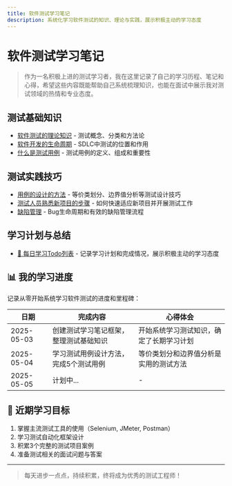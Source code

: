 ```yaml
---
title: 软件测试学习笔记
description: 系统化学习软件测试的知识、理论与实践，展示积极主动的学习态度
---
```


# 软件测试学习笔记

> 作为一名积极上进的测试学习者，我在这里记录了自己的学习历程、笔记和心得，希望这些内容既能帮助自己系统梳理知识，也能在面试中展示我对测试领域的热情和专业态度。

## 测试基础知识

- [软件测试的理论知识](/Notes/SoftwareTesting/软件测试的理论知识) - 测试概念、分类和方法论
- [软件开发的生命周期](/Notes/SoftwareTesting/软件开发的生命周期) - SDLC中测试的位置和作用
- [什么是测试用例](/Notes/SoftwareTesting/什么是测试用例) - 测试用例的定义、组成和重要性

## 测试实践技巧

- [用例的设计的方法](/Notes/SoftwareTesting/用例的设计的方法) - 等价类划分、边界值分析等测试设计技巧
- [测试人员熟悉新项目的步骤](/Notes/SoftwareTesting/测试人员熟悉新项目的步骤) - 如何快速适应新项目并开展测试工作
- [缺陷管理](/Notes/SoftwareTesting/缺陷管理) - Bug生命周期和有效的缺陷管理流程

## 学习计划与总结

- [📝 每日学习Todo列表](/Notes/SoftwareTesting/TodoList) - 记录学习计划和完成情况，展示积极主动的学习态度

## 📊 我的学习进度

记录从零开始系统学习软件测试的进度和里程碑：

| 日期 | 完成内容 | 心得体会 |
|------|---------|---------|
| 2025-05-03 | 创建测试学习笔记框架，整理测试基础知识 | 开始系统学习测试知识，确定了长期学习计划 |
| 2025-05-04 | 学习测试用例设计方法，完成5个测试用例 | 等价类划分和边界值分析是实用的测试方法 |
| 2025-05-05 | 计划中... | - |

## 🚀 近期学习目标

1. 掌握主流测试工具的使用（Selenium, JMeter, Postman）
2. 学习测试自动化框架设计
3. 积累3个完整的测试项目案例
4. 准备测试相关的面试问题与答案

---

> 每天进步一点点，持续积累，终将成为优秀的测试工程师！
